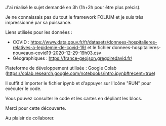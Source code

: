 J'ai réalisé le sujet demandé en 3h (1h+2h pour être plus précis).

Je ne connaissais pas du tout le framework FOLIUM et je suis très impressionné par sa puissance.

Liens utilisés pour les données :
- COVID : https://www.data.gouv.fr/fr/datasets/donnees-hospitalieres-relatives-a-lepidemie-de-covid-19/ et le fichier donnees-hospitalieres-nouveaux-covid19-2020-12-29-19h03.csv
- Géographiques : https://france-geojson.gregoiredavid.fr/

Plateforme de développement utilisée : Google Colab (https://colab.research.google.com/notebooks/intro.ipynb#recent=true)

Il suffit d'importer le fichier ipynb et d'appuyer sur l'icône "RUN" pour exécuter le code.

Vous pouvez consulter le code et les cartes en dépliant les blocs.

Merci pour cette découverte.

Au plaisir de collaborer.
